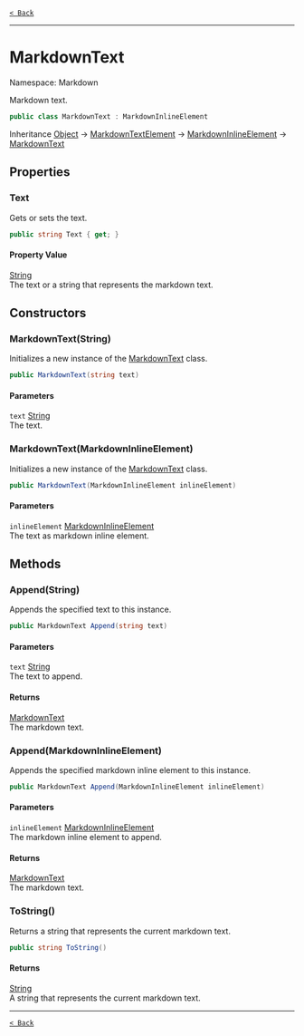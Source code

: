 [`< Back`](./)

---

# MarkdownText

Namespace: Markdown

Markdown text.

```csharp
public class MarkdownText : MarkdownInlineElement
```

Inheritance [Object](https://docs.microsoft.com/en-us/dotnet/api/system.object) → [MarkdownTextElement](./markdown.markdowntextelement) → [MarkdownInlineElement](./markdown.markdowninlineelement) → [MarkdownText](./markdown.markdowntext)

## Properties

### **Text**

Gets or sets the text.

```csharp
public string Text { get; }
```

#### Property Value

[String](https://docs.microsoft.com/en-us/dotnet/api/system.string)<br>
The text or a string that represents the markdown text.

## Constructors

### **MarkdownText(String)**

Initializes a new instance of the [MarkdownText](./markdown.markdowntext) class.

```csharp
public MarkdownText(string text)
```

#### Parameters

`text` [String](https://docs.microsoft.com/en-us/dotnet/api/system.string)<br>
The text.

### **MarkdownText(MarkdownInlineElement)**

Initializes a new instance of the [MarkdownText](./markdown.markdowntext) class.

```csharp
public MarkdownText(MarkdownInlineElement inlineElement)
```

#### Parameters

`inlineElement` [MarkdownInlineElement](./markdown.markdowninlineelement)<br>
The text as markdown inline element.

## Methods

### **Append(String)**

Appends the specified text to this instance.

```csharp
public MarkdownText Append(string text)
```

#### Parameters

`text` [String](https://docs.microsoft.com/en-us/dotnet/api/system.string)<br>
The text to append.

#### Returns

[MarkdownText](./markdown.markdowntext)<br>
The markdown text.

### **Append(MarkdownInlineElement)**

Appends the specified markdown inline element to this instance.

```csharp
public MarkdownText Append(MarkdownInlineElement inlineElement)
```

#### Parameters

`inlineElement` [MarkdownInlineElement](./markdown.markdowninlineelement)<br>
The markdown inline element to append.

#### Returns

[MarkdownText](./markdown.markdowntext)<br>
The markdown text.

### **ToString()**

Returns a string that represents the current markdown text.

```csharp
public string ToString()
```

#### Returns

[String](https://docs.microsoft.com/en-us/dotnet/api/system.string)<br>
A string that represents the current markdown text.

---

[`< Back`](./)
